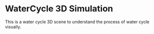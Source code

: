 # WaterCycle 3D Simulation
 This is a water cycle 3D scene to understand the process of water cycle visually.
